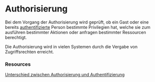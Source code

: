 # Authorisierung

Bei dem Vorgang der Authorisierung wird geprüft, ob ein Gast oder eine bereits [authentifizierte](Authorisierung) Person bestimmte Privilegien hat,
welche sie zum ausführen bestimmter Aktionen oder anfragen bestimmter Ressourcen berechtigt.

Die Authorisierung wird in vielen Systemen durch die Vergabe von Zugriffsrechten erreicht.

### Resources

[Unterschied zwischen Authorisierung und Authentifizierung](http://authentifizierung.org/authentifizierung-vs-autorisierung/)